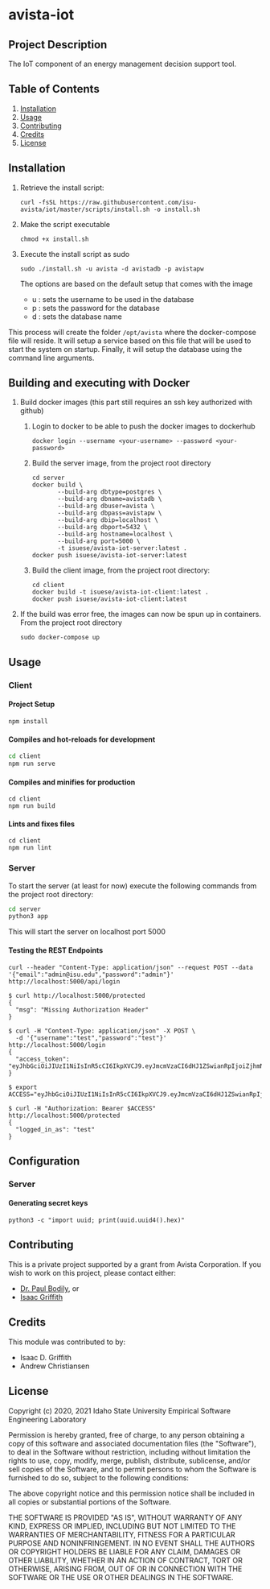 # avista-iot

## Project Description

The IoT component of an energy management decision support tool.

## Table of Contents

1. [Installation](#Installation)
2. [Usage](#Usage)
3. [Contributing](#Contributing)
4. [Credits](#Credits)
5. [License](#License)

## Installation

1. Retrieve the install script:

   ```shell
   curl -fsSL https://raw.githubusercontent.com/isu-avista/iot/master/scripts/install.sh -o install.sh
   ```
 
2. Make the script executable

   ```shell
   chmod +x install.sh
   ```
   
3. Execute the install script as sudo

   ```shell
   sudo ./install.sh -u avista -d avistadb -p avistapw
   ```
   
   The options are based on the default setup that comes with the image
   - u : sets the username to be used in the database
   - p : sets the password for the database
   - d : sets the database name

This process will create the folder `/opt/avista` where the docker-compose file will reside.
It will setup a service based on this file that will be used to start the system on startup.
Finally, it will setup the database using the command line arguments.
   
## Building and executing with Docker

1. Build docker images (this part still requires an ssh key authorized with github)

   1. Login to docker to be able to push the docker images to dockerhub
   
      ```shell
      docker login --username <your-username> --password <your-password>
      ```
   
   2. Build the server image, from the project root directory

      ```shell
      cd server
      docker build \
             --build-arg dbtype=postgres \
             --build-arg dbname=avistadb \
             --build-arg dbuser=avista \
             --build-arg dbpass=avistapw \
             --build-arg dbip=localhost \
             --build-arg dbport=5432 \
             --build-arg hostname=localhost \
             --build-arg port=5000 \
             -t isuese/avista-iot-server:latest .
      docker push isuese/avista-iot-server:latest
      ```
      
   3. Build the client image, from the project root directory:
   
      ```shell
      cd client
      docker build -t isuese/avista-iot-client:latest .
      docker push isuese/avista-iot-client:latest
      ```

2. If the build was error free, the images can now be spun up in containers. From the project root directory
   ```shell
   sudo docker-compose up
   ```

## Usage


### Client

#### Project Setup

```
npm install
```

#### Compiles and hot-reloads for development

```bash
cd client
npm run serve
```

#### Compiles and minifies for production

```
cd client
npm run build
```

#### Lints and fixes files

```
cd client
npm run lint
```

### Server

To start the server (at least for now) execute the following commands from the project root directory:

```bash
cd server
python3 app
```

This will start the server on localhost port 5000


#### Testing the REST Endpoints

```
curl --header "Content-Type: application/json" --request POST --data '{"email":"admin@isu.edu","password":"admin"}' http://localhost:5000/api/login
```

```shell
$ curl http://localhost:5000/protected
{
  "msg": "Missing Authorization Header"
}

$ curl -H "Content-Type: application/json" -X POST \
  -d '{"username":"test","password":"test"}' http://localhost:5000/login
{
  "access_token": "eyJhbGciOiJIUzI1NiIsInR5cCI6IkpXVCJ9.eyJmcmVzaCI6dHJ1ZSwianRpIjoiZjhmNDlmMjUtNTQ4OS00NmRjLTkyOWUtZTU2Y2QxOGZhNzRlIiwidXNlcl9jbGFpbXMiOnt9LCJuYmYiOjE0NzQ0NzQ3OTEsImlhdCI6MTQ3NDQ3NDc5MSwiaWRlbnRpdHkiOiJ0ZXN0IiwiZXhwIjoxNDc0NDc1NjkxLCJ0eXBlIjoiYWNjZXNzIn0.vCy0Sec61i9prcGIRRCbG8e9NV6_wFH2ICFgUGCLKpc"
}

$ export ACCESS="eyJhbGciOiJIUzI1NiIsInR5cCI6IkpXVCJ9.eyJmcmVzaCI6dHJ1ZSwianRpIjoiZjhmNDlmMjUtNTQ4OS00NmRjLTkyOWUtZTU2Y2QxOGZhNzRlIiwidXNlcl9jbGFpbXMiOnt9LCJuYmYiOjE0NzQ0NzQ3OTEsImlhdCI6MTQ3NDQ3NDc5MSwiaWRlbnRpdHkiOiJ0ZXN0IiwiZXhwIjoxNDc0NDc1NjkxLCJ0eXBlIjoiYWNjZXNzIn0.vCy0Sec61i9prcGIRRCbG8e9NV6_wFH2ICFgUGCLKpc"

$ curl -H "Authorization: Bearer $ACCESS" http://localhost:5000/protected
{
  "logged_in_as": "test"
}
```

## Configuration

### Server

#### Generating secret keys

```shell
python3 -c "import uuid; print(uuid.uuid4().hex)"
```

## Contributing

This is a private project supported by a grant from Avista Corporation. If you wish to work on this project, please contact either:

* [Dr. Paul Bodily](mailto:bodipaul@isu.edu), or
* [Isaac Griffith](mailto:grifisaa@isu.edu)

## Credits

This module was contributed to by:

* Isaac D. Griffith
* Andrew Christiansen


## License

Copyright (c) 2020, 2021 Idaho State University Empirical Software Engineering Laboratory

Permission is hereby granted, free of charge, to any person obtaining a copy of this software and associated documentation files (the "Software"), to deal in the Software without restriction, including without limitation the rights to use, copy, modify, merge, publish, distribute, sublicense, and/or sell copies of the Software, and to permit persons to whom the Software is furnished to do so, subject to the following conditions:

The above copyright notice and this permission notice shall be included in all copies or substantial portions of the Software.

THE SOFTWARE IS PROVIDED "AS IS", WITHOUT WARRANTY OF ANY KIND, EXPRESS OR IMPLIED, INCLUDING BUT NOT LIMITED TO THE WARRANTIES OF MERCHANTABILITY, FITNESS FOR A PARTICULAR PURPOSE AND NONINFRINGEMENT. IN NO EVENT SHALL THE AUTHORS OR COPYRIGHT HOLDERS BE LIABLE FOR ANY CLAIM, DAMAGES OR OTHER LIABILITY, WHETHER IN AN ACTION OF CONTRACT, TORT OR OTHERWISE, ARISING FROM, OUT OF OR IN CONNECTION WITH THE SOFTWARE OR THE USE OR OTHER DEALINGS IN THE SOFTWARE.
